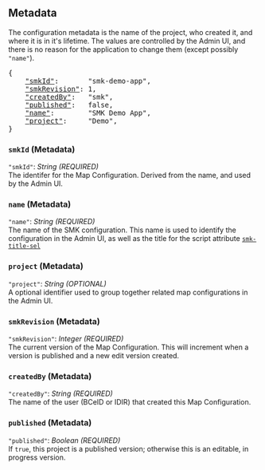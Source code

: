 ## Metadata

The configuration metadata is the name of the project, who created it, and where it is in it's lifetime.
The values are controlled by the Admin UI, and there is no reason for the application to change them (except possibly `"name"`).

<pre>
{  
    <a href="#smkid-metadata"      >"smkId"</a>:       "smk-demo-app",  
    <a href="#smkrevision-metadata">"smkRevision"</a>: 1,  
    <a href="#createdby-metadata"  >"createdBy"</a>:   "smk",  
    <a href="#published-metadata"  >"published"</a>:   false,  
    <a href="#name-metadata"       >"name"</a>:        "SMK Demo App",  
    <a href="#project-metadata"    >"project"</a>:     "Demo",  
}
</pre>

### `smkId` (Metadata)
`"smkId"`: *String*  *(REQUIRED)*  
The identifer for the Map Configuration.
Derived from the name, and used by the Admin UI.

### `name` (Metadata)
`"name"`: *String*  *(REQUIRED)*  
The name of the SMK configuration. 
This name is used to identify the configuration in the Admin UI, as well as the title for the script attribute [`smk-title-sel`](./SMK-Client-API.md#smk-title-sel-attribute)

### `project` (Metadata)
`"project"`: *String*  *(OPTIONAL)*  
A optional identifier used to group together related map configurations in the Admin UI.

### `smkRevision` (Metadata)
`"smkRevision"`: *Integer*  *(REQUIRED)*  
The current version of the Map Configuration. This will increment when a version is published and a new edit version created.

### `createdBy` (Metadata)
`"createdBy"`: *String*  *(REQUIRED)*  
The name of the user (BCeID or IDIR) that created this Map Configuration.

### `published` (Metadata)
`"published"`: *Boolean*  *(REQUIRED)*  
If `true`, this project is a published version; otherwise this is an editable, in progress version.

